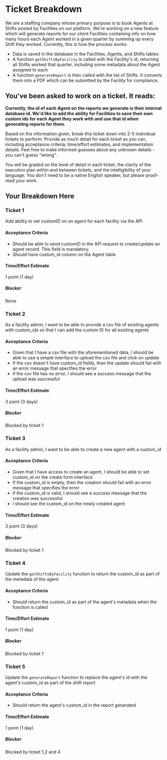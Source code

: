 # Ticket Breakdown
We are a staffing company whose primary purpose is to book Agents at Shifts posted by Facilities on our platform. We're working on a new feature which will generate reports for our client Facilities containing info on how many hours each Agent worked in a given quarter by summing up every Shift they worked. Currently, this is how the process works:

- Data is saved in the database in the Facilities, Agents, and Shifts tables
- A function `getShiftsByFacility` is called with the Facility's id, returning all Shifts worked that quarter, including some metadata about the Agent assigned to each
- A function `generateReport` is then called with the list of Shifts. It converts them into a PDF which can be submitted by the Facility for compliance.

## You've been asked to work on a ticket. It reads:

**Currently, the id of each Agent on the reports we generate is their internal database id. We'd like to add the ability for Facilities to save their own custom ids for each Agent they work with and use that id when generating reports for them.**


Based on the information given, break this ticket down into 2-5 individual tickets to perform. Provide as much detail for each ticket as you can, including acceptance criteria, time/effort estimates, and implementation details. Feel free to make informed guesses about any unknown details - you can't guess "wrong".


You will be graded on the level of detail in each ticket, the clarity of the execution plan within and between tickets, and the intelligibility of your language. You don't need to be a native English speaker, but please proof-read your work.

## Your Breakdown Here

### Ticket 1
Add ability to set customID on an agent for each facility via the API

#### Acceptance Criteria
- Should be able to send customID in the API request to create/update an agent record. This field is mandatory.
- Should have custom_id column on the Agent table

#### Time/Effort Estimate
1 point (1 day)

##### Blocker
None

### Ticket 2
As a facility admin, I want to be able to provide a csv file of existing agents with custom_ids so that I can add the custom ID for all existing agents

#### Acceptance Criteria
- Given that I have a csv file with the aforementioned data, I should be able to use a simple interface to upload the csv file and click on update
- If the csv doesn't have custom_id fields, then the update should fail with an error message that specifies the error
- if the csv file has no error, I should see a success message that the upload was successful

#### Time/Effort Estimate
3 point (3 days)

##### Blocker
Blocked by ticket 1

### Ticket 3
As a facility admin, I want to be able to create a new agent with a custom_id 

#### Acceptance Criteria
- Given that I have access to create an agent, I should be able to set custom_id on the create form interface
- If the custom_id is empty, then the creation should fail with an error message that specifies the error
- if the custom_id is valid, I should see a success message that the creation was successful
- I should see the custom_id on the newly created agent

#### Time/Effort Estimate
3 point (3 days)

##### Blocker
Blocked by ticket 1

### Ticket 4
Update the `getShiftsByFacility` function to return the custom_id as part of the metadata of the agent

#### Acceptance Criteria
- Should return the custom_id as part of the agent's metadata when the function is called

#### Time/Effort Estimate
1 point (1 day)

##### Blocker
Blocked by ticket 1

### Ticket 5
Update the `generateReport` function to replace the agent's id with the agent's custom_id as part of the shift report
#### Acceptance Criteria
- Should return the agent's custom_id in the report generated
#### Time/Effort Estimate
1 point (1 day)

##### Blocker
Blocked by ticket 1,2 and 4
